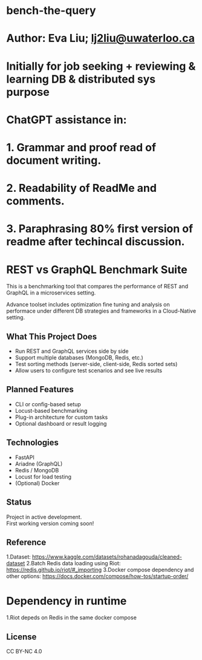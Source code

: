# bench-the-query
# Author: Eva Liu; lj2liu@uwaterloo.ca
# Initially for job seeking + reviewing & learning DB & distributed sys purpose
# ChatGPT assistance in: 
# 1. Grammar and proof read of document writing. 
# 2. Readability of ReadMe and comments. 
# 3. Paraphrasing 80% first version of readme after techincal discussion. 
# REST vs GraphQL Benchmark Suite 

This is a benchmarking tool that compares the performance of REST and GraphQL in a microservices setting. 

Advance toolset includes optimization fine tuning and analysis on performace under different DB strategies and frameworks in a Cloud-Native setting. 

##  What This Project Does

- Run REST and GraphQL services side by side
- Support multiple databases (MongoDB, Redis, etc.)
- Test sorting methods (server-side, client-side, Redis sorted sets)
- Allow users to configure test scenarios and see live results

##  Planned Features

- CLI or config-based setup
- Locust-based benchmarking
- Plug-in architecture for custom tasks
- Optional dashboard or result logging

## Technologies

- FastAPI
- Ariadne (GraphQL)
- Redis / MongoDB
- Locust for load testing
- (Optional) Docker

## Status

 Project in active development.  
First working version coming soon!

## Reference
1.Dataset: https://www.kaggle.com/datasets/rohanadagouda/cleaned-dataset 
2.Batch Redis data loading using Riot: https://redis.github.io/riot/#_importing 
3.Docker compose dependency and other options: https://docs.docker.com/compose/how-tos/startup-order/  


# Dependency in runtime
1.Riot depeds on Redis in the same docker compose

##  License

CC BY-NC 4.0


